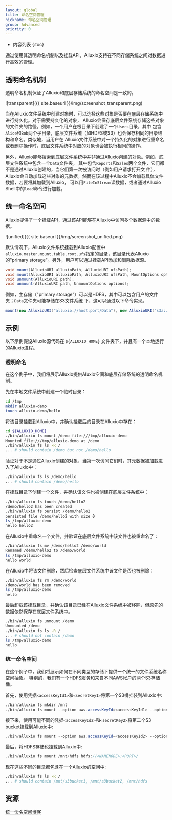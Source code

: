 ```yaml
---
layout: global
title: 命名空间管理
nickname: 命名空间管理
group: Advanced
priority: 0
---
```


* 内容列表
{:toc}

通过使用其透明命名机制以及挂载API，Alluxio支持在不同存储系统之间对数据进行高效的管理。

## 透明命名机制

透明命名机制保证了Alluxio和底层存储系统的命名空间是一致的。

![transparent]({{ site.baseurl }}/img/screenshot_transparent.png)

当在Alluxio文件系统中创建对象时，可以选择这些对象是否要在底层存储系统中进行持久化。对于需要持久化的对象，
Alluxio会保存底层文件系统存储这些对象的文件夹的路径。例如，一个用户在根目录下创建了一个`Users`目录，其中
包含`Alice`和`Bob`两个子目录，底层文件系统（如HDFS或S3）也会保存相同的目录结构和命名。类似地，当用户在
Alluxio文件系统中对一个持久化的对象进行重命名或者删除操作时，底层文件系统中对应的对象也会被执行相同的操作。

另外，Alluxio能够搜索到底层文件系统中并非通过Alluxio创建的对象。例如，底层文件系统中包含一个`Data`文件夹，
其中包含`Reports`和`Sales`两个文件，它们都不是通过Alluxio创建的，当它们第一次被访问时（例如用户请求打开文
件），Alluxio会自动加载这些对象的元数据。然而在该过程中Alluxio不会加载具体文件数据，若要将其加载到Alluxio，
可以用`FileInStream`读数据，或者通过Alluxio Shell中的`load`命令进行加载。

## 统一命名空间

Alluxio提供了一个挂载API，通过该API能够在Alluxio中访问多个数据源中的数据。

![unified]({{ site.baseurl }}/img/screenshot_unified.png)

默认情况下，Alluxio文件系统挂载到Alluxio配置中`alluxio.master.mount.table.root.ufs`指定的目录，该目录代表Alluxio
的"primary storage"。另外，用户可以通过挂载API添加和删除数据源。

```java
void mount(AlluxioURI alluxioPath, AlluxioURI ufsPath);
void mount(AlluxioURI alluxioPath, AlluxioURI ufsPath, MountOptions options);
void unmount(AlluxioURI path);
void unmount(AlluxioURI path, UnmountOptions options);
```

例如，主存储（"primary storage"）可以是HDFS，其中可以包含用户的文件夹；`Data`文件夹可能存储在S3文件系统
下，这可以通过以下命令实现。
```java
mount(new AlluxioURI("alluxio://host:port/Data"), new AlluxioURI("s3a://bucket/directory"));
```

## 示例

以下示例假设Alluxio源代码在 `${ALLUXIO_HOME}` 文件夹下，并且有一个本地运行的Alluxio进程。

### 透明命名

在这个例子中，我们将展示Alluxio提供Aluxio空间和底层存储系统的透明命名机制。

先在本地文件系统中创建一个临时目录：

```bash
cd /tmp
mkdir alluxio-demo
touch alluxio-demo/hello
```

将该目录挂载到Alluxio中，并确认挂载后的目录在Alluxio中存在：

```bash
cd ${ALLUXIO_HOME}
./bin/alluxio fs mount /demo file:///tmp/alluxio-demo
Mounted file:///tmp/alluxio-demo at /demo
./bin/alluxio fs ls -R /
... # should contain /demo but not /demo/hello
```

验证对于不是通过Alluxio创建的对象，当第一次访问它们时，其元数据被加载进入了Alluxio中：

```bash
./bin/alluxio fs ls /demo/hello
... # should contain /demo/hello
```

在挂载目录下创建一个文件，并确认该文件也被创建在底层文件系统中：

```bash
./bin/alluxio fs touch /demo/hello2
/demo/hello2 has been created
./bin/alluxio fs persist /demo/hello2
persisted file /demo/hello2 with size 0
ls /tmp/alluxio-demo
hello hello2
```

在Alluxio中重命名一个文件，并验证在底层文件系统中该文件也被重命名了：

```bash
./bin/alluxio fs mv /demo/hello2 /demo/world
Renamed /demo/hello2 to /demo/world
ls /tmp/alluxio-demo
hello world
```

在Alluxio中将该文件删除，然后检查底层文件系统中该文件是否也被删除：

```bash
./bin/alluxio fs rm /demo/world
/demo/world has been removed
ls /tmp/alluxio-demo
hello
```

最后卸载该挂载目录，并确认该目录已经在Alluxio文件系统中被移除，但原先的数据依然保存在底层文件系统中。

```bash
./bin/alluxio fs unmount /demo
Unmounted /demo
./bin/alluxio fs ls -R /
... # should not contain /demo
ls /tmp/alluxio-demo
hello
```

### 统一命名空间

在这个例子中，我们将展示如何在不同类型的存储下提供一个统一的文件系统名称空间抽象。
特别的，我们有一个HDFS服务和来自不同AWS帐户的两个S3存储桶。

首先，使用凭据`<accessKeyId1>`和`<secretKey1>`将第一个S3桶挂装到Alluxio中:

```java
./bin/alluxio fs mkdir /mnt
./bin/alluxio fs mount --option aws.accessKeyId=<accessKeyId1> --option aws.secretKey=<secretKey1>  /mnt/s3bucket1 s3a://data-bucket1/
```

接下来，使用可能不同的凭据`<accessKeyId2>`和`<secretKey2>`将第二个S3 bucket挂载到Alluxio中:

```java
./bin/alluxio fs mount --option aws.accessKeyId=<accessKeyId2> --option aws.secretKey=<secretKey2>  /mnt/s3bucket2 s3a://data-bucket2/
```

最后，将HDFS存储也挂载到Alluxio中:

```java
./bin/alluxio fs mount /mnt/hdfs hdfs://<NAMENODE>:<PORT>/
```

现在这些不同的目录都包含在一个Alluxio的空间中:

```bash
./bin/alluxio fs ls -R /
... # should contain /mnt/s3bucket1, /mnt/s3bucket2, /mnt/hdfs
```

## 资源

[统一命名空间博客](http://www.alluxio.com/2016/04/unified-namespace-allowing-applications-to-access-data-anywhere/)
